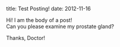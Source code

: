 title: Test Posting!
date: 2012-11-16

Hi!  I am the body of a post!  
Can you please examine my prostate gland?

Thanks, Doctor!